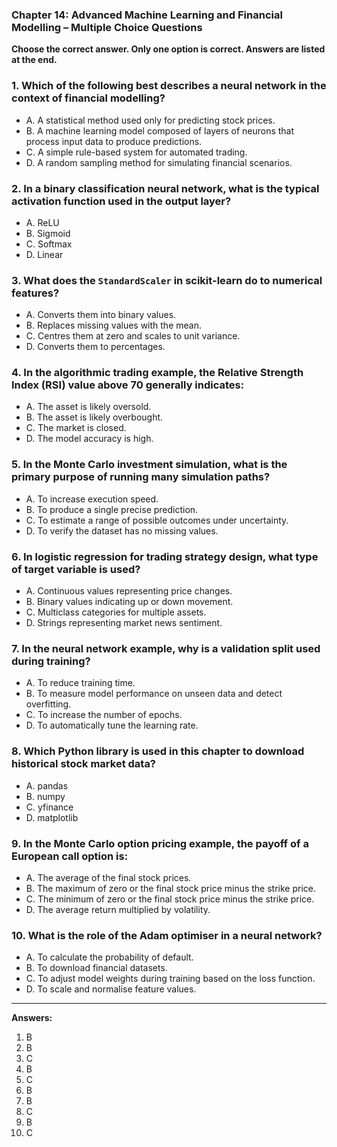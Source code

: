### Chapter 14: Advanced Machine Learning and Financial Modelling – Multiple Choice Questions

**Choose the correct answer. Only one option is correct. Answers are listed at the end.**


### 1. Which of the following best describes a neural network in the context of financial modelling?
- A. A statistical method used only for predicting stock prices.  
- B. A machine learning model composed of layers of neurons that process input data to produce predictions.  
- C. A simple rule-based system for automated trading.  
- D. A random sampling method for simulating financial scenarios.  

### 2. In a binary classification neural network, what is the typical activation function used in the output layer?
- A. ReLU  
- B. Sigmoid  
- C. Softmax  
- D. Linear  

### 3. What does the `StandardScaler` in scikit-learn do to numerical features?
- A. Converts them into binary values.  
- B. Replaces missing values with the mean.  
- C. Centres them at zero and scales to unit variance.  
- D. Converts them to percentages.  

### 4. In the algorithmic trading example, the Relative Strength Index (RSI) value above 70 generally indicates:
- A. The asset is likely oversold.  
- B. The asset is likely overbought.  
- C. The market is closed.  
- D. The model accuracy is high.  

### 5. In the Monte Carlo investment simulation, what is the primary purpose of running many simulation paths?
- A. To increase execution speed.  
- B. To produce a single precise prediction.  
- C. To estimate a range of possible outcomes under uncertainty.  
- D. To verify the dataset has no missing values.  

### 6. In logistic regression for trading strategy design, what type of target variable is used?
- A. Continuous values representing price changes.  
- B. Binary values indicating up or down movement.  
- C. Multiclass categories for multiple assets.  
- D. Strings representing market news sentiment.  

### 7. In the neural network example, why is a validation split used during training?
- A. To reduce training time.  
- B. To measure model performance on unseen data and detect overfitting.  
- C. To increase the number of epochs.  
- D. To automatically tune the learning rate.  

### 8. Which Python library is used in this chapter to download historical stock market data?
- A. pandas  
- B. numpy  
- C. yfinance  
- D. matplotlib  

### 9. In the Monte Carlo option pricing example, the payoff of a European call option is:
- A. The average of the final stock prices.  
- B. The maximum of zero or the final stock price minus the strike price.  
- C. The minimum of zero or the final stock price minus the strike price.  
- D. The average return multiplied by volatility.  

### 10. What is the role of the Adam optimiser in a neural network?
- A. To calculate the probability of default.  
- B. To download financial datasets.  
- C. To adjust model weights during training based on the loss function.  
- D. To scale and normalise feature values.  

---

**Answers:**  
1. B  
2. B  
3. C  
4. B  
5. C  
6. B  
7. B  
8. C  
9. B  
10. C  

